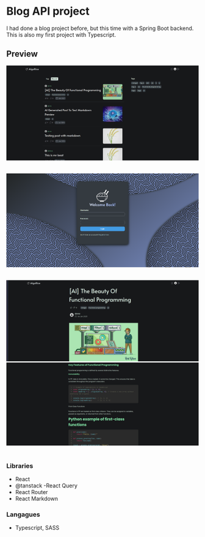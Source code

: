 # Blog API project 

I had done a blog project before, but this time with a Spring Boot backend. This is also my first project with Typescript.

## Preview

![home_ss](./public/ss_home.png)
</br></br>

![login_ss](/public/ss_login.png)
</br></br>

![article_ss_1](/public/ss_article_2.png)
![article_ss_1](/public/ss_article.png)
</br></br>




### Libraries 
- React
- @tanstack -React Query
- React Router 
- React Markdown

### Langagues
- Typescript, SASS 
</br></br>